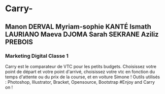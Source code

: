 # Carry-
## Manon DERVAL Myriam-sophie KANTÉ Ismath LAURIANO Maeva DJOMA Sarah SEKRANE Aziliz PREBOIS
### Marketing Digital Classe 1
Carry est le comparateur de VTC pour les petits budgets. Choisissez votre point de départ et votre point d'arrivé, choisissez votre vtc en fonction du temps d'attente ou du prix de la course, et en voiture Simone !
Outils utilisés : Photoshop, Illustrator, Bracket, Opensource, Bootstrap
#Enjoy and Carry on !
